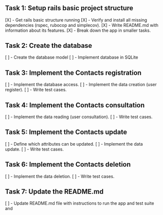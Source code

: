 # 

## Task 1: Setup rails basic project structure
[X] - Get rails basic structure running
[X] - Verify and install all missing dependencies (rspec, rubocop and simplecov).
[X] - Write README.md with information about its features.
[X] - Break down the app in smaller tasks.

## Task 2: Create the database
[ ] - Create the database model
[ ] - Implement database in SQLite

## Task 3: Implement the Contacts registration
[ ] - Implement the database access.
[ ] - Implement the data creation (user register).
[ ] - Write test cases.

## Task 4: Implement the Contacts consultation
[ ] - Implement the data reading (user consultation).
[ ] - Write test cases.

## Task 5: Implement the Contacts update
[ ] - Define which attributes can be updated.
[ ] - Implement the data update.
[ ] - Write test cases.

## Task 6: Implement the Contacts deletion
[ ] - Implement the data deletion.
[ ] - Write test cases.

## Task 7: Update the README.md
[ ] - Update README.md file with instructions to run the app and test suite and 
